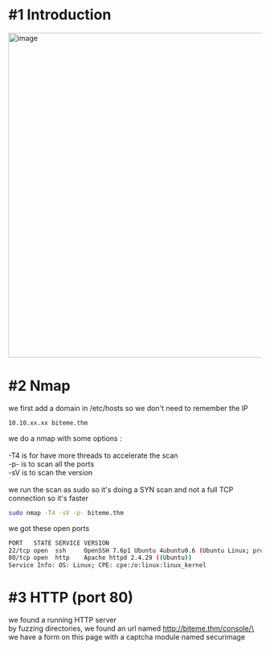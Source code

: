 # #1 Introduction
<img width="646" alt="image" src="https://github.com/MaTe0r/tryhackme.com/assets/94843357/e998120e-2791-4ea6-81ec-d45726ecb49f">

# #2 Nmap

we first add a domain in /etc/hosts so we don't need to remember the IP
```bash
10.10.xx.xx biteme.thm
```

we do a nmap with some options :\
\
-T4 is for have more threads to accelerate the scan\
-p- is to scan all the ports\
-sV is to scan the version\
\
we run the scan as sudo so it's doing a SYN scan and not a full TCP connection so it's faster

```bash
sudo nmap -T4 -sV -p- biteme.thm
```

we got these open ports
```bash
PORT   STATE SERVICE VERSION
22/tcp open  ssh     OpenSSH 7.6p1 Ubuntu 4ubuntu0.6 (Ubuntu Linux; protocol 2.0)
80/tcp open  http    Apache httpd 2.4.29 ((Ubuntu))
Service Info: OS: Linux; CPE: cpe:/o:linux:linux_kernel
```


# #3 HTTP (port 80)
we found a running HTTP server\
by fuzzing directories, we found an url named http://biteme.thm/console/\
we have a form on this page with a captcha module named securimage

